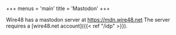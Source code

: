 +++
menus = 'main'
title = 'Mastodon'
+++

Wire48 has a mastodon server at https://mdn.wire48.net
The server requires a [wire48.net account]({{< ref "/idp" >}}).
